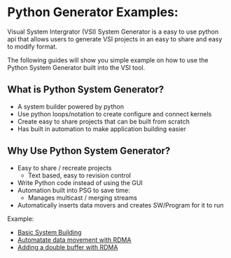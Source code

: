 #  Python Generator Examples:

Visual System Intergrator (VSI) System Generator is a easy to use python api that allows users to generate VSI projects in an easy to share and easy to modify format. 

The following guides will show you simple example on how to use the Python System Generator built into the VSI tool.

## What is Python System Generator?

- A system builder powered by python
- Use python loops/notation to create configure and connect kernels
- Create easy to share projects that can be built from scratch
- Has built in automation to make application building easier

## Why Use Python System Generator?

- Easy to share / recreate projects
    - Text based, easy to revision control
- Write Python code instead of using the GUI
- Automation built into PSG to save time:
    - Manages multicast / merging streams
- Automatically inserts data movers and creates SW/Program for it to run


Example:

- [Basic System Building](docs/basics.md)
- [Automatate data movement with RDMA](docs/rdma_movement.md)
- [Adding a double buffer with RDMA](docs/double_buffer.md)
